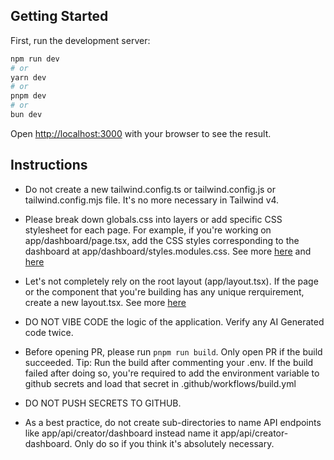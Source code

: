 
## Getting Started

First, run the development server:

```bash
npm run dev
# or
yarn dev
# or
pnpm dev
# or
bun dev
```

Open [http://localhost:3000](http://localhost:3000) with your browser to see the result.


## Instructions

- Do not create a new tailwind.config.ts or tailwind.config.js or tailwind.config.mjs file. It's no more necessary in Tailwind v4. 

- Please break down globals.css into layers or add specific CSS stylesheet for each page. For example, if you're working on app/dashboard/page.tsx, add the CSS styles corresponding to the dashboard at app/dashboard/styles.modules.css. See more [here](https://nextjs.org/docs/app/getting-started/css) and [here](https://www.reddit.com/r/nextjs/comments/16tvbu9/how_do_you_add_styles_to_your_pages/)

- Let's not completely rely on the root layout (app/layout.tsx). If the page or the component that you're building has any unique rerquirement, create a new layout.tsx. See more [here](https://nextjs.org/docs/app/getting-started/layouts-and-pages)

- DO NOT VIBE CODE the logic of the application. Verify any AI Generated code twice. 

- Before opening PR, please run ```pnpm run build```. Only open PR if the build succeeded. Tip: Run the build after commenting your .env. If the build failed after doing so, you're required to add the environment variable to github secrets and load that secret in .github/workflows/build.yml

- DO NOT PUSH SECRETS TO GITHUB. 

- As a best practice, do not create sub-directories to name API endpoints like app/api/creator/dashboard instead name it app/api/creator-dashboard. Only do so if you think it's absolutely necessary. 





